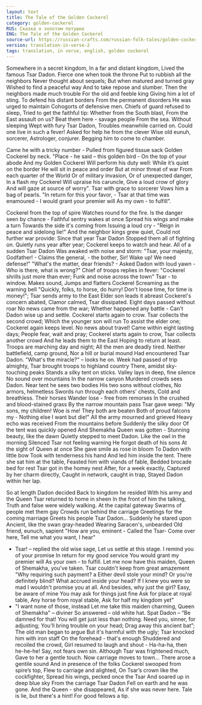 ```yaml
---
layout: text
title: The Tale of the Golden Cockerel
category: golden-cockerel
RUS: Сказка о золотом петушке
ENG: The Tale of the Golden Cockerel
source-url: https://russian-crafts.com/russian-folk-tales/golden-cockerel-tale.html
version: translation-in-verse-2
tags: translation, in verse, english, golden cockerel
---
```


Somewhere in a secret kingdom,
In a far and distant kingdom,
Lived the famous Tsar Dadon.
Fierce one when took the throne
Put to rubbish all the neighbors
Never thought about sequels;
But when matured and turned gray
Wished to find a peaceful way
And to take repose and slumber.
Then the neighbors made much trouble
For the old and feeble king
Giving him a lot of sting.
To defend his distant borders
From the permanent disorders
He was urged to maintain
Cohogorts of defensive men.
Chiefs of guard refused to sleep,
Tried to get the faithful tip:
Whether from the South blast,
From the East assault on us?
Beat them here - savage people
From the sea. Without sleeping
Wept with fury Tsar Dadon,
Troubles meanwhile carried on.
Could one live in such a fever!
Asked for help he from the clever
Wise old eunuh, sorcerer,
Astrologer, conjurer.
Begging him to come to chamber.

Came he with a tricky number -
Pulled from figured tissue sack
Golden Cockerel by neck.
"Place - he said – this golden bird -
On the top of your abode
And my Golden Cockerel
Will perform his duty well:
While it’s quiet on the border
He will sit in peace and order
But at minor threat of war
From each quarter of the World
Or of military invasion,
Or of unexpected danger,
In a flash my Cockerel
Will upraise his caruncle,
Give a loud crow of glory
And will gaze at source of worry".
Tsar with grace to sorcerer
Vows him a bag of pearls.
"In return for this your favor, -
Tsar at that time was enamoured -
I would grant your premier will
As my own - to fulfill".

Cockerel from the top of spire
Watches round for the fire.
Is the danger seen by chance -
Faithful sentry wakes at once
Spread his wings and make a turn
Towards the side it's coming from
Issuing a loud cry -
"Reign in peace and sidelong lie!"
And the neighbor kings grew quiet,
Could not further war provide:
Since that year Tsar Dadon
Stopped them all of fighting on.
Quietly runs year after year;
Cockerel keeps to watch and hear.
All of a sudden Tsar Dadon
Was awaked with noise and storm:
"Tsar, your majesty, Godfather! -
Claims the general, - the bother,
Sir! Wake up! We need defense!"
"What's the matter, dear friends? -
Asked Dadon with loud yawn -
Who is there, what is wrong?"
Chief of troops replies in fever:
"Cockerel shrills just more than ever;
Funk and noise across the town"
Tsar - to window. Makes sound,
Jumps and flatters Cockerel
Screaming as the warning bell
"Quickly, folks, to horse, do hurry!
Don't loose time, for time is money!";
Tsar sends army to the East
Elder son leads it abreast
Cockerel's concern abated,
Clamor calmed, Tsar dissipated.
Eight days passed without roar
No news came from the war;
Whether happened any battle -
Can't Dadon wise up and settle.
Cockerel starts again to crow.
Tsar collects the second crowd;
Which the younger son will run
To assist the elder one;
Cockerel again keeps level.
No news about travel!
Came within eight lasting days;
People fear, wait and pray;
Cockerel starts again to crow,
Tsar collects another crowd
And he leads them to the East
Hoping to return at least.
Troops are marching day and night;
All the men are deadly tired.
Neither battlefield, camp ground,
Nor a hill or burial mound
Had encountered Tsar Dadon.
"What's the miracle?" – looks he on.
Week had passed of trip almighty,
Tsar brought troops to highland country
There, amidst sky-touching peaks
Stands a silky tent on sticks.
Valley lays in deep, fine silence
No sound over mountains
In the narrow canyon
Murdered crowds sees Dadon.
Near tent he sees two bodies
His two sons without clothes,
No armors, helmetless
Swords run through each others' chests,
Cold and breathless. Their horses
Wander lose - free from remorses
In the crushed and blood-stained grass
By the narrow mountain pass
Tsar gave weep: "My sons, my children!
Woe is me! They both are beaten
Both of proud falcons my -
Nothing else I want but die!"
All the army mourned and grieved
Heavy echo was received
From the mountains before
Suddenly the silky door
Of the tent was quickly opened
And Shemakha Queen was gotten -
Stunning beauty, like the dawn
Quietly stepped to meet Dadon.
Like the owl in the morning
Silenced Tsar not feeling warning
He forgot death of his sons
At the sight of Queen at once
She gave smile as rose in bloom
To Dadon with little bow
Took with tenderness his hand
And led him inside the tent.
There she sat him at the table,
Feasted him with viands of fable,
Bedded brocade bed for rest
Tsar got in the homey nest
After, for a week exactly,
Captured by her charm directly,
Caught in network, caught in trap,
Stayed Dadon within her lap.

So at length Dadon decided
Back to kingdom he resided
With his army and the Queen
Tsar returned to home in sheen
In the front of him the talking,
Truth and false were widely walking.
At the capital gateway
Swarms of people met them gay
Crowds run behind the carriage
Greetings for the coming marriage
Greets his people Tsar Dadon...
Suddenly he stared upon
Ancient, like the swan gray-headed
Wearing Saracen's, unbearded
Old friend, eunuch, sapient
"How are you, eminent -
Called the Tsar- Come over here,
Tell me what you want, I hear"
- Tsar! – replied the old wise sage,
Let us settle at this stage.
I remind you of your promise
In return for my good service
You would grant my premier will
As your own - to fulfill.
Let me now have this maiden,
Queen of Shemakha, you've taken.
Tsar couldn't keep from great amazement
"Why requiring such payment? a
Either devil stole your mind?
Or you're definitely blind?
What accrued inside your head?
If I knew you were so mad
I wouldn't promise you at all.
And besides, why just the girl?
Easy, be aware of mine
You may ask for things just fine
Ask for place at royal table,
Any horse from royal stable,
Ask for half my kingdom yet"
- "I want none of those, instead
Let me take this maiden charming,
Queen of Shemakha" – diviner
So answered – old white hat.
Spat Dadon – “Be damned for that!
You will get just less than nothing.
Need you, sinner, for adjusting;
You'll bring trouble on your head;
Drag away this ancient bat”;
The old man began to argue
But it's harmful with the ugly;
Tsar knocked him with iron staff
On the forehead - that's enough
Shuddered and recoiled the crowd,
Girl resumed to laugh and shout -
Ha-ha-ha, then he-he-he!
Say, not fears own sin.
Although Tsar was frightened much,
Gave to her a gentle touch.
Now carriage moves to town…
There arose a gentile sound
And in presence of the folks
Cockerel swooped from spire’s top,
Flew to carriage and alighted,
On Tsar’s crown like the cockfighter,
Spread his wings, pecked once the Tsar
And soared up in deep blue sky
From the carriage Tsar Dadon
Fell on earth and he was gone.
And the Queen - she disappeared,
As if she was never here.
Tale is lie, but there's a hint!
For good fellows a tip.